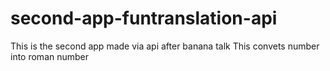 # second-app-funtranslation-api
 This is the second app made via api after banana talk
 This convets number into roman number

